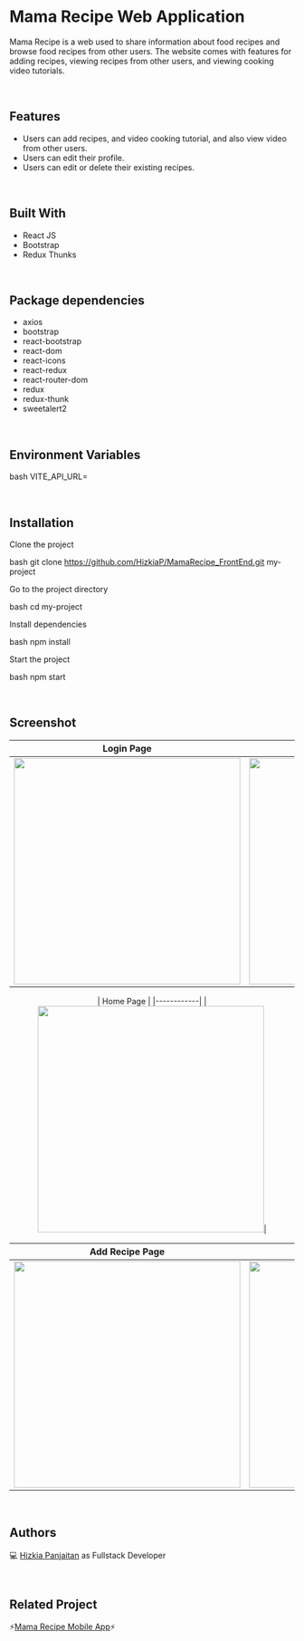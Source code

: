 # Mama Recipe Web Application

Mama Recipe is a web used to share information about food recipes and browse food recipes from other users. The website comes with features for adding recipes, viewing recipes from other users, and viewing cooking video tutorials.

<br />

## Features

- Users can add recipes, and video cooking tutorial, and also view video from other users.
- Users can edit their profile.
- Users can edit or delete their existing recipes.

<br />

## Built With

- React JS
- Bootstrap
- Redux Thunks

<br />

## Package dependencies

- axios
- bootstrap
- react-bootstrap
- react-dom
- react-icons
- react-redux
- react-router-dom
- redux
- redux-thunk
- sweetalert2

<br />

## Environment Variables

bash
VITE_API_URL=

<br />

## Installation

Clone the project

bash
  git clone https://github.com/HizkiaP/MamaRecipe_FrontEnd.git my-project


Go to the project directory

bash
  cd my-project


Install dependencies

bash
  npm install


Start the project

bash
  npm start

<br />

## Screenshot
| Login Page | Register Page |
|------------|---------------|
|<img src="https://drive.google.com/uc?export=view&id=1qVIig3v2NJ3bxCeBtB5jcfzeVOqwrBy9" width=400/>| <img src="https://drive.google.com/uc?export=view&id=1KSiHMwJlnmXaBFRo44FdabrIF5emCzNN" width=400/>|

<p align='center'>
| Home Page |
|------------|
|<img src="https://drive.google.com/uc?export=view&id=1RqbfzctOwRngqcibXm4H2erbNfF1_Zcp" width=400/>|

| Add Recipe Page | Profile Page |
|------------|---------------|
|<img src="https://drive.google.com/uc?export=view&id=13Pm1xludwD_87iYe7J8XXEJreTr1q7UF" width=400/>| <img src="https://drive.google.com/uc?export=view&id=1cGsJ7frgqakJkPxU4jjeqzeu32y7oWXo" width=400/>|
<br />

## Authors

💻 [Hizkia Panjaitan](https://github.com/HizkiaP) as Fullstack Developer

<br />

## Related Project

⚡[Mama Recipe Mobile App](https://github.com/HizkiaP/MamaRecipe_Mobile)⚡

